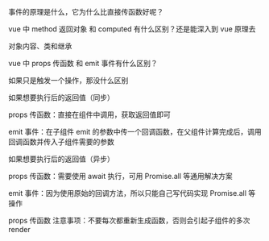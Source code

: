 



事件的原理是什么，它为什么比直接传函数好呢？



vue 中 method 返回对象 和 computed 有什么区别？还是能深入到 vue 原理去



对象内容、类和继承






vue 中 props 传函数 和 emit 事件有什么区别？

如果只是触发一个操作，那没什么区别

如果想要执行后的返回值（同步）

props 传函数：直接在组件中调用，获取返回值即可

emit 事件：在子组件 emit 的参数中传一个回调函数，在父组件计算完成后，调用回调函数并传入子组件需要的参数

如果想要执行后的返回值（异步）

props 传函数：需要使用 await 执行，可用 Promise.all 等通用解决方案

emit 事件：因为使用原始的回调方法，所以只能自己写代码实现 Promise.all 等操作



props 传函数 注意事项：不要每次都重新生成函数，否则会引起子组件的多次render